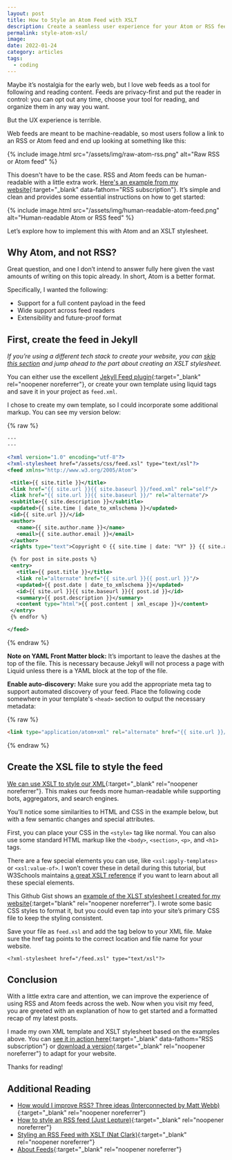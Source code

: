 ```yaml
---
layout: post
title: How to Style an Atom Feed with XSLT
description: Create a seamless user experience for your Atom or RSS feed with XLST stylesheets.
permalink: style-atom-xsl/
image: 
date: 2022-01-24
category: articles
tags:
  - coding
---
```


Maybe it’s nostalgia for the early web, but I love web feeds as a tool for following and reading content. Feeds are privacy-first and put the reader in control: you can opt out any time, choose your tool for reading, and organize them in any way you want.

But the UX experience is terrible.

Web feeds are meant to be machine-readable, so most users follow a link to an RSS or Atom feed and end up looking at something like this:

{% include image.html
   src="/assets/img/raw-atom-rss.png"
   alt="Raw RSS or Atom feed"
%}

This doesn't have to be the case. RSS and Atom feeds can be human-readable with a little extra work. [Here's an example from my website](/feed.xml){:target="_blank" data-fathom="RSS subscription"}. It’s simple and clean and provides some essential instructions on how to get started:

{% include image.html
   src="/assets/img/human-readable-atom-feed.png"
   alt="Human-readable Atom or RSS feed"
%}

Let’s explore how to implement this with Atom and an XSLT stylesheet.

## Why Atom, and not RSS?

Great question, and one I don’t intend to answer fully here given the vast amounts of writing on this topic already. In short, Atom is a better format.

Specifically, I wanted the following:

- Support for a full content payload in the feed
- Wide support across feed readers
- Extensibility and future-proof format

## First, create the feed in Jekyll

_If you’re using a different tech stack to create your website, you can [skip this section][1] and jump ahead to the part about creating an XSLT stylesheet._

You can either use the excellent [Jekyll Feed plugin][2]{:target="_blank" rel="noopener noreferrer"}, or create your own template using liquid tags and save it in your project as `feed.xml`.

I chose to create my own template, so I could incorporate some additional markup. You can see my version below:

{% raw %}
```xml
---
---

<?xml version="1.0" encoding="utf-8"?>
<?xml-stylesheet href="/assets/css/feed.xsl" type="text/xsl"?>
<feed xmlns="http://www.w3.org/2005/Atom">

 <title>{{ site.title }}</title>
 <link href="{{ site.url }}{{ site.baseurl }}/feed.xml" rel="self"/>
 <link href="{{ site.url }}{{ site.baseurl }}/" rel="alternate"/>
 <subtitle>{{ site.description }}</subtitle>
 <updated>{{ site.time | date_to_xmlschema }}</updated>
 <id>{{ site.url }}/</id>
 <author>
   <name>{{ site.author.name }}</name>
   <email>{{ site.author.email }}</email>
 </author>
 <rights type="text">Copyright © {{ site.time | date: "%Y" }} {{ site.author }}. All rights reserved.</rights>

 {% for post in site.posts %}
 <entry>
   <title>{{ post.title }}</title>
   <link rel="alternate" href="{{ site.url }}{{ post.url }}"/>
   <updated>{{ post.date | date_to_xmlschema }}</updated>
   <id>{{ site.url }}{{ site.baseurl }}{{ post.id }}</id>
   <summary>{{ post.description }}</summary>
   <content type="html">{{ post.content | xml_escape }}</content>
 </entry>
 {% endfor %}

</feed>
```
{% endraw %}

**Note on YAML Front Matter block:** It’s important to leave the dashes at the top of the file. This is necessary because Jekyll will not process a page with Liquid unless there is a YAML block at the top of the file.

**Enable auto-discovery:** Make sure you add the appropriate meta tag to support automated discovery of your feed. Place the following code somewhere in your template's `<head>` section to output the necessary metadata:

{% raw %}
```html
<link type="application/atom+xml" rel="alternate" href="{{ site.url }}/feed.xml" title="{{ site.title }}" />
```
{% endraw %}

## Create the XSL file to style the feed

[We can use XSLT to style our XML][3]{:target="_blank" rel="noopener noreferrer"}. This makes our feeds more human-readable while supporting bots, aggregators, and search engines.

You’ll notice some similarities to HTML and CSS in the example below, but with a few semantic changes and special attributes.

First, you can place your CSS in the `<style>` tag like normal. You can also use some standard HTML markup like the `<body>`, `<section>`, `<p>`, and `<h1>` tags.

There are a few special elements you can use, like `<xsl:apply-templates>` or `<xsl:value-of>`. I won’t cover these in detail during this tutorial, but W3Schools maintains [a great XSLT reference][4] if you want to learn about all these special elements.

This Github Gist shows an [example of the XLST stylesheet I created for my website](https://gist.github.com/andrewstiefel/57a0a400aa2deb6c9fe18c6da4e16e0f ){:target="blank" rel="noopener noreferrer"}. I wrote some basic CSS styles to format it, but you could even tap into your site’s primary CSS file to keep the styling consistent.

Save your file as `feed.xsl` and add the tag below to your XML file. Make sure the href tag points to the correct location and file name for your website.

```
<?xml-stylesheet href="/feed.xsl" type="text/xsl"?>
```

## Conclusion

With a little extra care and attention, we can improve the experience of using RSS and Atom feeds across the web. Now when you visit my feed, you are greeted with an explanation of how to get started and a formatted recap of my latest posts.

I made my own XML template and XSLT stylesheet based on the examples above. You can [see it in action here][5]{:target="_blank" data-fathom="RSS subscription"} or [download a version][6]{:target="_blank" rel="noopener noreferrer"} to adapt for your website.

Thanks for reading!

## Additional Reading
* [How would I improve RSS? Three ideas (Interconnected by Matt Webb)][7]{:target="_blank" rel="noopener noreferrer"}
* [How to style an RSS feed (Just Lepture)][8]{:target="_blank" rel="noopener noreferrer"}
* [Styling an RSS Feed with XSLT (Nat Clark)][9]{:target="_blank" rel="noopener noreferrer"}
* [About Feeds][10]{:target="_blank" rel="noopener noreferrer"}

[1]:	#create-the-xsl-file-to-style-the-feed
[2]:	https://github.com/jekyll/jekyll-feed "Jekyll Feed"
[3]:	https://docs.microsoft.com/en-us/previous-versions/windows/desktop/ms759096%28v=vs.85%29 "What Is XSLT?"
[4]:	https://www.w3schools.com/xml/xsl_elementref.asp "XSLT Reference"
[5]:	https://andrewstiefel.com/feed.xml "Andrew Stiefel's Feed"
[6]:	https://gist.github.com/andrewstiefel/57a0a400aa2deb6c9fe18c6da4e16e0f "Github Gist"
[7]:	https://interconnected.org/home/2020/07/29/improving_rss "Interconnected by Matt Webb"
[8]:	https://lepture.com/en/2019/rss-style-with-xsl "Just Lepture"
[9]:	https://natclark.com/tutorials/xslt-style-rss-feed/ "Nat Clark"
[10]:	https://aboutfeeds.com/ "About Feeds"
